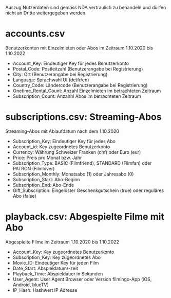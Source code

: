 Auszug Nutzerdaten sind gemäss NDA vertraulich zu behandeln und dürfen nicht an Dritte weitergegeben werden.

# accounts.csv
Benutzerkonten mit Einzelmieten oder Abos im Zeitraum 1.10.2020 bis 1.10.2022

- Account_Key: Eindeutiger Key für jedes Benutzerkonto
- Postal_Code: Postleitzahl (Benutzerangabe bei Registrierung)
- City: Ort (Benutzerangabe bei Registrierung)
- Language: Sprachwahl UI (de/fr/en)
- Country_Code: Ländercode (Benutzerangabe bei Registrierung)
- Onetime_Rental_Count: Anzahl Einzelmieten im betrachteten Zeitraum
- Subscription_Count: Anzahhl Abos im betrachteten Zeitraum

# subscriptions.csv: Streaming-Abos
Streaming-Abos mit Ablaufdatum nach dem 1.10.2020

- Subscription_Key: Eindeutiger Key für jedes Abo
- Account_id: Key zugeordnetes Benutzerkonto
- Currency: Währung Schweizer Franken (chf) oder Euro (eur)
- Price: Preis pro Monat bzw. Jahr
- Subscription_Type: BASIC (Filmfriend), STANDARD (Filmfan) oder PATRON (Filmlover)
- Subscription_Monthly: Monatsabo (1) oder Jahresabo (0)
- Subscription_Start: Abo-Beginn
- Subscription_End: Abo-Ende
- Gift_Subscription: Eingelöster Geschenkgutschein (true) oder reguläres Abo (false)

# playback.csv: Abgespielte Filme mit Abo
Abgespielte Filme im Zeitraum 1.10.2020 bis 1.10.2022

- Account_Key: Key zugeordnetes Benutzerkonto
- Subscription_Key: Key zugeordnetes Abo
- Movie_ID: Eindeutiger Key für jeden Film
- Date_Start: Abspieldatum/-zeit
- Playback_Time: Abspieldauer in Sekunden
- User_Agent: User Agent Browser oder Version filmingo-App (iOS, Android, blueTV)
- IP_Hash: Hashwert IP Adresse
